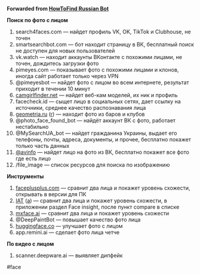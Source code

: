 **Forwarded from [HowToFind Russian Bot](https://t.me/HowToFindRU_Robot)**

**Поиск по фото с лицом**

1. search4faces.com — найдет профиль VK, OK, TikTok и Clubhouse, не точен
2. smartsearchbot.com — бот находит страницу в ВК, бесплатный поиск не доступен для новых пользователей
3. vk.watch — находит аккаунты ВКонтакте с похожими лицами, не точен, дождитесь загрузки фото
4. pimeyes.com — показывает фото с похожими лицами и клонов, иногда сайт работает только через VPN
5. @pimeyesbot — найдет фото с лицом во всем интернете, результат приходит в течении 10 минут
6. [camgirlfinder.net](https://camgirlfinder.net/search) — найдет веб-кам моделей, их ник и профиль
7. facecheck.id — сыщет лицо в социальных сетях, дает ссылку на источники, среднее качество распознавания лица
8. [geometria.ru](https://geometria.ru/facesearch/) ([r](https://telegra.ph/Bukvy-v-skobkah-10-13)) — находит фото из баров и клубов
9. @photo_face_found_bot — найдёт аккаунт ВК с фото, работает нестабильно
10. @MySearchUA_bot — найдет гражданина Украины, выдает его телефоны, почты, адреса, документы, и прочее, бесплатно покажет только часть данных
11. [@avinfo](https://t.me/avinfo?start=ref987328) — найдет лицо на фото из ВК, бесплатно покажет все фото где есть лицо
12. /file_image — список ресурсов для поиска по изображению


**Инструменты**

1. [faceplusplus.com](https://www.faceplusplus.com/face-comparing/) — сравнит два лица и покажет уровень схожести, открывать в версии для ПК
2. [IAT](https://play.google.com/store/apps/details?id=tk.silviomarano.imageanalysistoolset) ([a](https://telegra.ph/Bukvy-v-skobkah-10-13)) — сравнит два лица и покажет уровень схожести, в приложении раздел Face insight, после пункт compare в списке
3. [mxface.ai](https://mxface.ai/face-comparing#Face_Detection_demo_section) — сравнит два лица и покажет уровень схожести
4. @DeepPaintBot — повышает качество фото лица
5. [huggingface.co](https://huggingface.co/spaces/sczhou/CodeFormer) — улучшает фото с лицом
6. app.remini.ai — сделает фото лица четче


**По видео с лицом**

1. scanner.deepware.ai — выявляет дипфейк

#face